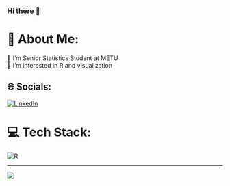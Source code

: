 ### Hi there 👋

# 💫 About Me:
🔭 I’m Senior Statistics Student at METU<br>🌱 I’m interested in R and visualization<br>


## 🌐 Socials:
[![LinkedIn](https://img.shields.io/badge/LinkedIn-%230077B5.svg?logo=linkedin&logoColor=white)](https://linkedin.com/in/https://www.linkedin.com/in/mehmet-ali-erkan/) 

# 💻 Tech Stack:
![R](https://img.shields.io/badge/r-%23276DC3.svg?style=for-the-badge&logo=r&logoColor=white)

---
[![](https://visitcount.itsvg.in/api?id=mrkn7&icon=0&color=0)](https://visitcount.itsvg.in)

<!-- Proudly created with GPRM ( https://gprm.itsvg.in ) -->

